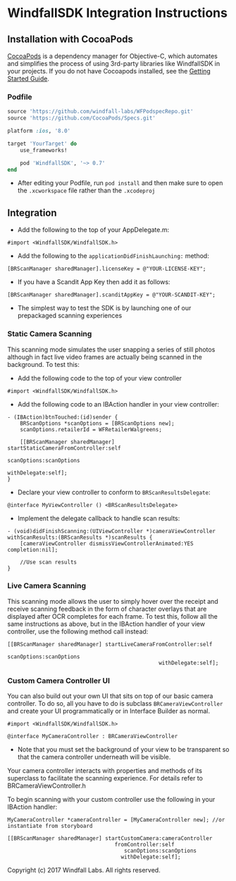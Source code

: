 # WindfallSDK Integration Instructions

## Installation with CocoaPods

[CocoaPods](http://cocoapods.org) is a dependency manager for Objective-C, which automates and simplifies the process of using 3rd-party libraries like WindfallSDK in your projects. If you do not have Cocoapods installed, see the [Getting Started Guide](https://guides.cocoapods.org/using/getting-started.html#getting-started).


### Podfile

```ruby
source 'https://github.com/windfall-labs/WFPodspecRepo.git'
source 'https://github.com/CocoaPods/Specs.git'

platform :ios, '8.0'

target 'YourTarget' do
	use_frameworks!

	pod 'WindfallSDK', '~> 0.7'
end
```

- After editing your Podfile, run `pod install` and then make sure to open the `.xcworkspace` file rather than the `.xcodeproj`

## Integration

- Add the following to the top of your AppDelegate.m:

```obj-c
#import <WindfallSDK/WindfallSDK.h>
```

- Add the following to the `applicationDidFinishLaunching:` method:

```obj-c
[BRScanManager sharedManager].licenseKey = @"YOUR-LICENSE-KEY";
```

- If you have a Scandit App Key then add it as follows:

```obj-c
[BRScanManager sharedManager].scanditAppKey = @"YOUR-SCANDIT-KEY";
```

- The simplest way to test the SDK is by launching one of our prepackaged scanning experiences

### Static Camera Scanning

This scanning mode simulates the user snapping a series of still photos although in fact live video frames are actually being scanned in the background. To test this:

- Add the following code to the top of your view controller

```obj-c
#import <WindfallSDK/WindfallSDK.h>
```

- Add the following code to an IBAction handler in your view controller:

```obj-c
- (IBAction)btnTouched:(id)sender {
	BRScanOptions *scanOptions = [BRScanOptions new];
    scanOptions.retailerId = WFRetailerWalgreens;
    
    [[BRScanManager sharedManager] startStaticCameraFromController:self
    												   scanOptions:scanOptions
                                                      withDelegate:self];
}
```

- Declare your view controller to conform to `BRScanResultsDelegate`:

```obj-c
@interface MyViewController () <BRScanResultsDelegate>
```

- Implement the delegate callback to handle scan results:

```obj-c
- (void)didFinishScanning:(UIViewController *)cameraViewController withScanResults:(BRScanResults *)scanResults {
    [cameraViewController dismissViewControllerAnimated:YES completion:nil];
        
    //Use scan results
}
```

### Live Camera Scanning

This scanning mode allows the user to simply hover over the receipt and receive scanning feedback in the form of character overlays that are displayed after OCR completes for each frame. To test this, follow all the same instructions as above, but in the IBAction handler of your view controller, use the following method call instead:

```obj-c
[[BRScanManager sharedManager] startLiveCameraFromController:self
    											 scanOptions:scanOptions
                                                withDelegate:self];
```

### Custom Camera Controller UI

You can also build out your own UI that sits on top of our basic camera controller. To do so, all you have to do is subclass `BRCameraViewController` and create your UI programmatically or in Interface Builder as normal.

```obj-c
#import <WindfallSDK/WindfallSDK.h>

@interface MyCameraController : BRCameraViewController
```

- Note that you must set the background of your view to be transparent so that the camera controller underneath will be visible.

Your camera controller interacts with properties and methods of its superclass to facilitate the scanning experience. For details refer to BRCameraViewController.h

To begin scanning with your custom controller use the following in your IBAction handler:

```obj-c
MyCameraController *cameraController = [MyCameraController new]; //or instantiate from storyboard

[[BRScanManager sharedManager] startCustomCamera:cameraController
                                  fromController:self
                                     scanOptions:scanOptions
                                    withDelegate:self];
```


Copyright (c) 2017 Windfall Labs. All rights reserved.